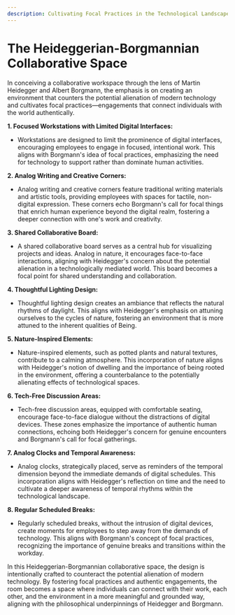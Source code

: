 ```yaml
---
description: Cultivating Focal Practices in the Technological Landscape
---
```


# The Heideggerian-Borgmannian Collaborative Space

In conceiving a collaborative workspace through the lens of Martin Heidegger and Albert Borgmann, the emphasis is on creating an environment that counters the potential alienation of modern technology and cultivates focal practices—engagements that connect individuals with the world authentically.

**1. Focused Workstations with Limited Digital Interfaces:**

* Workstations are designed to limit the prominence of digital interfaces, encouraging employees to engage in focused, intentional work. This aligns with Borgmann's idea of focal practices, emphasizing the need for technology to support rather than dominate human activities.

**2. Analog Writing and Creative Corners:**

* Analog writing and creative corners feature traditional writing materials and artistic tools, providing employees with spaces for tactile, non-digital expression. These corners echo Borgmann's call for focal things that enrich human experience beyond the digital realm, fostering a deeper connection with one's work and creativity.

**3. Shared Collaborative Board:**

* A shared collaborative board serves as a central hub for visualizing projects and ideas. Analog in nature, it encourages face-to-face interactions, aligning with Heidegger's concern about the potential alienation in a technologically mediated world. This board becomes a focal point for shared understanding and collaboration.

**4. Thoughtful Lighting Design:**

* Thoughtful lighting design creates an ambiance that reflects the natural rhythms of daylight. This aligns with Heidegger's emphasis on attuning ourselves to the cycles of nature, fostering an environment that is more attuned to the inherent qualities of Being.

**5. Nature-Inspired Elements:**

* Nature-inspired elements, such as potted plants and natural textures, contribute to a calming atmosphere. This incorporation of nature aligns with Heidegger's notion of dwelling and the importance of being rooted in the environment, offering a counterbalance to the potentially alienating effects of technological spaces.

**6. Tech-Free Discussion Areas:**

* Tech-free discussion areas, equipped with comfortable seating, encourage face-to-face dialogue without the distractions of digital devices. These zones emphasize the importance of authentic human connections, echoing both Heidegger's concern for genuine encounters and Borgmann's call for focal gatherings.

**7. Analog Clocks and Temporal Awareness:**

* Analog clocks, strategically placed, serve as reminders of the temporal dimension beyond the immediate demands of digital schedules. This incorporation aligns with Heidegger's reflection on time and the need to cultivate a deeper awareness of temporal rhythms within the technological landscape.

**8. Regular Scheduled Breaks:**

* Regularly scheduled breaks, without the intrusion of digital devices, create moments for employees to step away from the demands of technology. This aligns with Borgmann's concept of focal practices, recognizing the importance of genuine breaks and transitions within the workday.

In this Heideggerian-Borgmannian collaborative space, the design is intentionally crafted to counteract the potential alienation of modern technology. By fostering focal practices and authentic engagements, the room becomes a space where individuals can connect with their work, each other, and the environment in a more meaningful and grounded way, aligning with the philosophical underpinnings of Heidegger and Borgmann.
